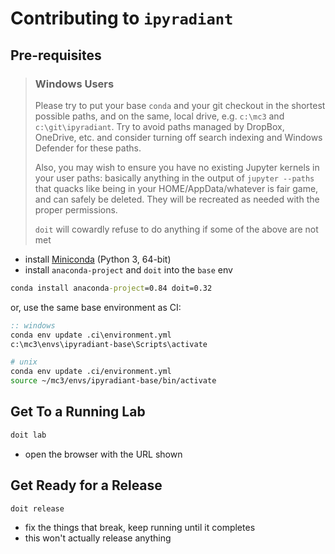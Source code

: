 # Contributing to `ipyradiant`

## Pre-requisites

> ### Windows Users
>
> Please try to put your base `conda` and your git checkout in the shortest possible
> paths, and on the same, local drive, e.g. `c:\mc3` and `c:\git\ipyradiant`. Try to
> avoid paths managed by DropBox, OneDrive, etc. and consider turning off search
> indexing and Windows Defender for these paths.
>
> Also, you may wish to ensure you have no existing Jupyter kernels in your user paths:
> basically anything in the output of `jupyter --paths` that quacks like being in your
> HOME/AppData/whatever is fair game, and can safely be deleted. They will be recreated
> as needed with the proper permissions.
>
> `doit` will cowardly refuse to do anything if some of the above are not met

- install [Miniconda](https://docs.conda.io/en/latest/miniconda.html) (Python 3, 64-bit)
- install `anaconda-project` and `doit` into the `base` env

```bat
conda install anaconda-project=0.84 doit=0.32
```

or, use the same base environment as CI:

```bat
:: windows
conda env update .ci\environment.yml
c:\mc3\envs\ipyradiant-base\Scripts\activate
```

```bash
# unix
conda env update .ci/environment.yml
source ~/mc3/envs/ipyradiant-base/bin/activate
```

## Get To a Running Lab

```bash
doit lab
```

- open the browser with the URL shown

## Get Ready for a Release

```bash
doit release
```

- fix the things that break, keep running until it completes
- this won't actually release anything
